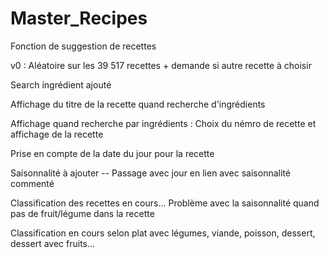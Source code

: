 # Master_Recipes

Fonction de suggestion de recettes

v0 : Aléatoire sur les 39 517 recettes + demande si autre recette à choisir

Search ingrédient ajouté

Affichage du titre de la recette quand recherche d'ingrédients 

Affichage quand recherche par ingrédients : Choix du némro de recette et affichage de la recette

Prise en compte de la date du jour pour la recette

Saisonnalité à ajouter -- Passage avec jour en lien avec saisonnalité commenté

Classification des recettes en cours... Problème avec la saisonnalité quand pas de fruit/légume dans la recette

Classification en cours selon plat avec légumes, viande, poisson, dessert, dessert avec fruits...